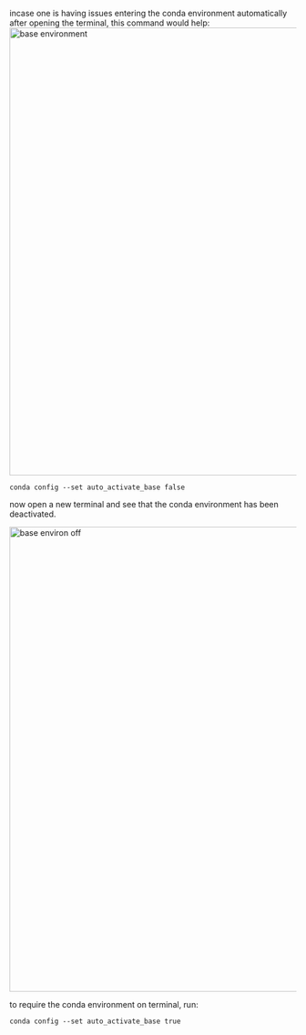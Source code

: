 incase one is having issues entering the conda environment automatically after opening the terminal, this command would help:
<img width="785" alt="base environment" src="https://github.com/delphine-boke/setting-up-mac/assets/55446293/84e3054e-907f-4475-ba81-32b960124edd">


``conda config --set auto_activate_base false``

now open a new terminal and see that the conda environment has been deactivated.

<img width="815" alt="base environ off" src="https://github.com/delphine-boke/setting-up-mac/assets/55446293/8138c9b9-9e49-422f-883a-e2647bc5bd09">



to require the conda environment on terminal, run:

``conda config --set auto_activate_base true``
